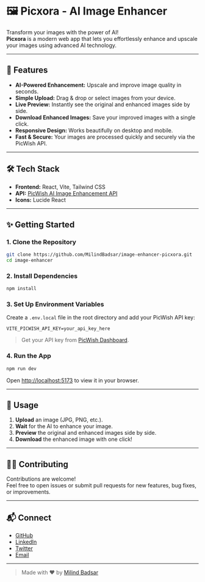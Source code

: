 # 🖼️ Picxora - AI Image Enhancer

Transform your images with the power of AI!  
**Picxora** is a modern web app that lets you effortlessly enhance and upscale your images using advanced AI technology.

---

## 🚀 Features

- **AI-Powered Enhancement:** Upscale and improve image quality in seconds.
- **Simple Upload:** Drag & drop or select images from your device.
- **Live Preview:** Instantly see the original and enhanced images side by side.
- **Download Enhanced Images:** Save your improved images with a single click.
- **Responsive Design:** Works beautifully on desktop and mobile.
- **Fast & Secure:** Your images are processed quickly and securely via the PicWish API.

---

## 🛠️ Tech Stack

- **Frontend:** React, Vite, Tailwind CSS
- **API:** [PicWish AI Image Enhancement API](https://picwish.com/api)
- **Icons:** Lucide React

---

## ✨ Getting Started

### 1. Clone the Repository

```bash
git clone https://github.com/MilindBadsar/image-enhancer-picxora.git
cd image-enhancer
```

### 2. Install Dependencies

```bash
npm install
```

### 3. Set Up Environment Variables

Create a `.env.local` file in the root directory and add your PicWish API key:

```
VITE_PICWISH_API_KEY=your_api_key_here
```

> Get your API key from [PicWish Dashboard](https://picwish.com/api).

### 4. Run the App

```bash
npm run dev
```

Open [http://localhost:5173](http://localhost:5173) to view it in your browser.

---

## 📸 Usage

1. **Upload** an image (JPG, PNG, etc.).
2. **Wait** for the AI to enhance your image.
3. **Preview** the original and enhanced images side by side.
4. **Download** the enhanced image with one click!

---

## 🧑‍💻 Contributing

Contributions are welcome!  
Feel free to open issues or submit pull requests for new features, bug fixes, or improvements.

---

## 📬 Connect

- [GitHub](https://github.com/MilindBadsar)
- [LinkedIn](https://www.linkedin.com/in/milindbadsar/)
- [Twitter](https://x.com/Milind_Badsar)
- [Email](mailto:milindbadsar@gmail.com)

---

> Made with ❤️ by [Milind Badsar](https://github.com/MilindBadsar)
